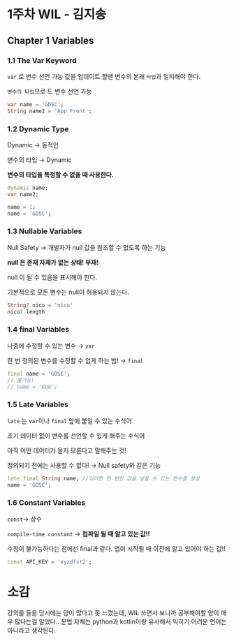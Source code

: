 # 1주차 WIL - 김지송

## Chapter 1 Variables

### 1.1 The Var Keyword
`var` 로 변수 선언 가능
값을 업데이트 할땐 변수의 본래 `타입`과 일치해야 한다.

`변수의 타입`으로 도 변수 선언 가능

```dart
var name = 'GDSC';
String name2 = 'App Front';
```

### 1.2 Dynamic Type
Dynamic → 동적인

변수의 타입 → Dynamic

**변수의 타입을 특정할 수 없을 때 사용한다.**
```dart
dynamic name;
var name2;

name = 1;
name = 'GDSC';
```

### 1.3 Nullable Variables
Null Safety → 개발자가 null 값을 참조할 수 없도록 하는 기능

**null 은 존재 자체가 없는 상태! 부재!**

null 이 될 수 있음을 표시해야 한다.

기본적으로 모든 변수는 null이 허용되지 않는다.
```dart
String? nico = 'nico'
nico?.length
```

### 1.4 final Variables
나중에 수정할 수 있는 변수 → `var`

한 번 정의된 변수를 수정할 수 없게 하는 법! → `final`
```dart
final name = 'GDSC';
// 불가능!
// name = 'GDG';
```

### 1.5 Late Variables
`late` 는 `var`이나 `final` 앞에 붙일 수 있는 수식어

초기 데이터 없이 변수를 선언할 수 있게 해주는 수식어

아직 어떤 데이터가 올지 모른다고 말해주는 것!

정의되기 전에는 사용할 수 없다! → Null safety와 같은 기능
```dart
late final String name; //이러면 한 번만 값을 넣을 수 있는 변수를 생성
name = 'GDSC';
```

### 1.6 Constant Variables
`const`→ 상수

`compile-time constant` → **컴파일 될 때 알고 있는 값!!**

수정이 불가능하다는 점에선 final과 같다.
앱이 시작될 때 이전에 알고 있어야 하는 값!!
```dart
const API_KEY = 'eyzdfst2';
```

# 소감
강의를 들을 당시에는 양이 많다고 못 느꼈는데, WIL 쓰면서 보니까 공부해야할 양이 매우 많다는걸 알았다..
문법 자체는 python과 kotlin이랑 유사해서 익히기 어려운 언어는 아니라고 생각된다.
